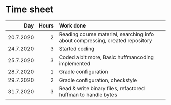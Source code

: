 # Time sheet
| Day       | Hours | Work done |
| --------: | ----: | :-------- |
| 20.7.2020 | 2     | Reading course material, searching info about compressing, created repository |
| 24.7.2020 | 3     | Started coding |
| 25.7.2020 | 3     | Coded a bit more, Basic huffmancoding implemented |
| 28.7.2020 | 1     | Gradle configuration |
| 29.7.2020 | 2     | Gradle configuration, checkstyle |
| 31.7.2020 | 3     | Read & write binary files, refactored huffman to handle bytes |
